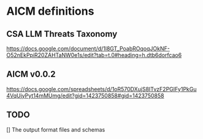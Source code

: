 # AICM definitions

## CSA LLM Threats Taxonomy

https://docs.google.com/document/d/1l8GT_PoabROqoqJOkNF-O52nEkPpiR20ZAHTaNW0e1s/edit?tab=t.0#heading=h.dtb6dorfcao6

## AICM v0.0.2

https://docs.google.com/spreadsheets/d/1oR570DXujS8ITvzF2PGIFy1PkGu4VqUjyPyt14mMUmg/edit?gid=1423750858#gid=1423750858

## TODO

[] The output format files and schemas
